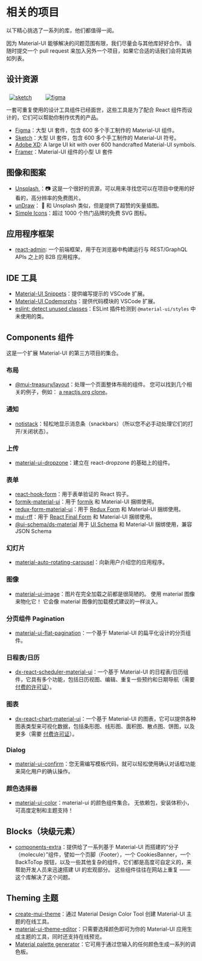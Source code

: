 # 相关的项目

<p class="description">以下精心挑选了一系列的库，他们都值得一阅。</p>

因为 Material-UI 能够解决的问题范围有限，我们尽量会与其他库好好合作。 请随时提交一个 pull request 来加入另外一个项目，如果它合适的话我们会将其纳如列表。

## 设计资源

<a href="https://material-ui.com/store/items/sketch-react/?utm_source=docs&utm_medium=referral&utm_campaign=installation-sketch" style="margin-left: 8px; margin-top: 8px; display: inline-block;"><img src="/static/images/download-sketch.svg" alt="sketch" /></a>
<a href="https://material-ui.com/store/items/figma-react/?utm_source=docs&utm_medium=referral&utm_campaign=installation-figma" style="margin-left: 32px; margin-top: 8px; display: inline-block;"><img src="/static/images/download-figma.svg" alt="figma" /></a>

一套可重复使用的设计工具组件已经面世，这些工具是为了配合 React 组件而设计的，它们可以帮助你制作优秀的产品。

- [Figma](https://material-ui.com/store/items/figma-react/?utm_source=docs&utm_medium=referral&utm_campaign=related-projects-figma)：大型 UI 套件，包含 600 多个手工制作的 Material-UI 组件。
- [Sketch](https://material-ui.com/store/items/sketch-react/?utm_source=docs&utm_medium=referral&utm_campaign=related-projects-sketch)：大型 UI 套件，包含 600 多个手工制作的 Material-UI 符号。
- [Adobe XD](https://material-ui.com/store/items/adobe-xd-react/?utm_source=docs&utm_medium=referral&utm_campaign=related-projects-adobe-xd): A large UI kit with over 600 handcrafted Material-UI symbols.
- [Framer](https://packages.framer.com/package/material-ui/material-ui)：Material-UI 组件的小型 UI 套件

## 图像和图案

- [ Unsplash ](https://unsplash.com)：📷 这是一个很好的资源，可以用来寻找您可以在项目中使用的好看的，高分辨率的免费图片。
- [unDraw](https://undraw.co/)： 📐 和 Unsplash 类似，但是提供了超赞的矢量插图。
- [Simple Icons](https://simpleicons.org/)：超过 1000 个热门品牌的免费 SVG 图标。

## 应用程序框架

- [react-admin](https://github.com/marmelab/react-admin): 一个前端框架，用于在浏览器中构建运行与  REST/GraphQL APIs 之上的 B2B 应用程序。

## IDE 工具

- [Material-UI Snippets](https://marketplace.visualstudio.com/items?itemName=vscodeshift.material-ui-snippets)：提供编写提示的 VSCode 扩展。
- [Material-UI Codemorphs](https://marketplace.visualstudio.com/items?itemName=vscodeshift.material-ui-codemorphs)：提供代码模块的 VSCode 扩展。
- [eslint: detect unused classes](https://github.com/jens-ox/eslint-plugin-material-ui-unused-classes)：ESLint 插件检测到 `@material-ui/styles` 中未使用的类。

## Components 组件

这是一个扩展 Material-UI 的第三方项目的集合。

### 布局

- [@mui-treasury/layout](https://mui-treasury.com/layout)：处理一个页面整体布局的组件。 您可以找到几个相关的例子，例如： [a reactjs.org clone](https://mui-treasury.com/layout/clones/reactjs)。

### 通知

- [notistack](https://github.com/iamhosseindhv/notistack)：轻松地显示消息条（snackbars）（所以您不必手动处理它们的打开/关闭状态）。

### 上传

- [material-ui-dropzone](https://github.com/Yuvaleros/material-ui-dropzone)：建立在 react-dropzone 的基础上的组件。

### 表单

- [react-hook-form](https://react-hook-form.com/)：用于表单验证的 React 钩子。
- [formik-material-ui](https://github.com/stackworx/formik-material-ui)：用于 [formik](https://jaredpalmer.com/formik) 和 Material-UI 捆绑使用。
- [redux-form-material-ui](https://github.com/erikras/redux-form-material-ui)：用于 [Redux Form](https://redux-form.com/) 和 Material-UI 捆绑使用。
- [mui-rff](https://github.com/lookfirst/mui-rff)：用于 [React Final Form](https://final-form.org/react) 和 Material-UI 捆绑使用。
- [@ui-schema/ds-material](https://www.npmjs.com/package/@ui-schema/ds-material) 用于 [UI Schema](https://github.com/ui-schema/ui-schema) 和 Material-UI 捆绑使用，兼容 JSON Schema

### 幻灯片

- [material-auto-rotating-carousel](https://mui.wertarbyte.com/#material-auto-rotating-carousel)：向新用户介绍您的应用程序。

### 图像

- [material-ui-image](https://mui.wertarbyte.com/#material-ui-image)：图片在完全加载之前都是很简陋的。 使用 material 图像来物化它！ 它会像 material 图像的加载模式建议的一样淡入。

### 分页组件 Pagination

- [material-ui-flat-pagination](https://github.com/szmslab/material-ui-flat-pagination)：一个基于 Material-UI 的扁平化设计的分页组件。

### 日程表/日历

- [dx-react-scheduler-material-ui](https://devexpress.github.io/devextreme-reactive/react/scheduler/)：一个基于 Material-UI 的日程表/日历组件，它具有多个功能，包括日历视图、编辑、重复一些预约和日期导航（需要 [付费的许可证](https://js.devexpress.com/licensing/)）。

### 图表

- [dx-react-chart-material-ui](https://devexpress.github.io/devextreme-reactive/react/chart/)：一个基于 Material-UI 的图表，它可以提供各种图表类型来可视化数据，包括条形图、线形图、面积图、散点图、饼图，以及更多（需要 [付费许可证](https://js.devexpress.com/licensing/)）。

### Dialog

- [material-ui-confirm](https://github.com/jonatanklosko/material-ui-confirm)：您无需编写模板代码，就可以轻松使用确认对话框功能来简化用户的确认操作。

### 颜色选择器

- [material-ui-color](https://github.com/mikbry/material-ui-color)：material-ui 的颜色组件集合。 无依赖包，安装体积小，可高度定制和主题支持！

## Blocks（块级元素）

- [components-extra](https://github.com/alexandre-lelain/components-extra)：提供给了一系列基于 Material-UI 而搭建的”分子（molecule）”组件，譬如一个页脚（Footer），一个 CookiesBanner，一个 BackToTop 按钮，以及一些其他复杂的组件，它们都是高度可自定义的，来帮助开发人员来迅速搭建 UI 的宏观部分。 这些组件往往在网站上重复 —— 这个库解决了这个问题。

## Theming 主题

- [create-mui-theme](https://react-theming.github.io/create-mui-theme/)：通过 Material Design Color Tool 创建 Material-UI 主题的在线工具。
- [material-ui-theme-editor](https://in-your-saas.github.io/material-ui-theme-editor/)：只需要选择颜色即可为你的 Material-UI 应用生成主题的工具，同时还支持在线预览。
- [Material palette generator](https://material.io/inline-tools/color/)：它可用于通过您输入的任何颜色生成一系列的调色板。
